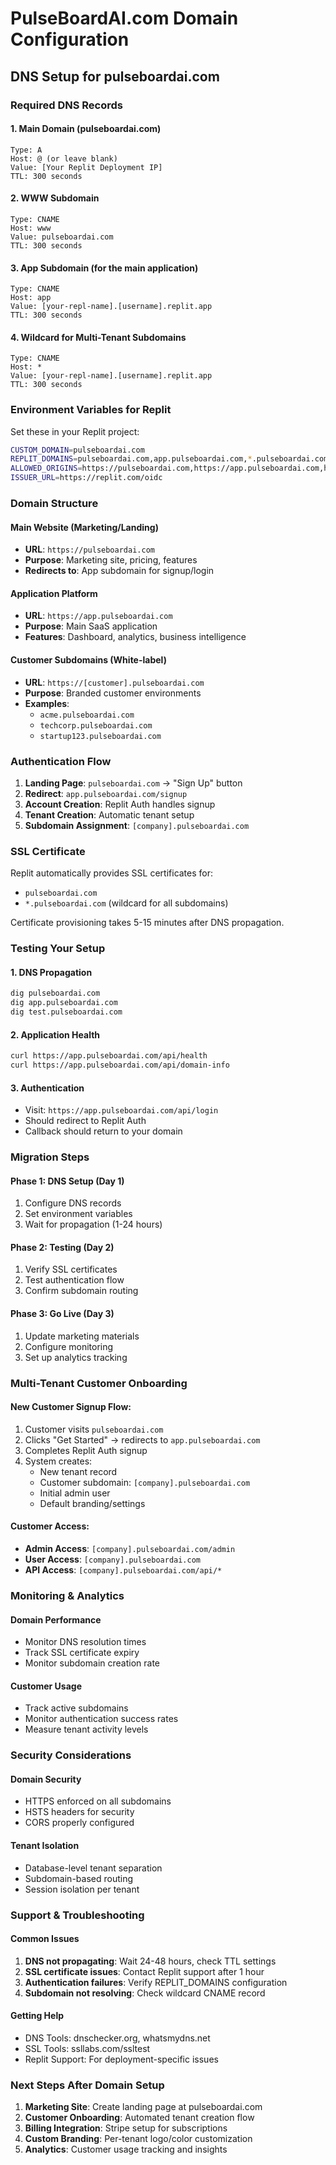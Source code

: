 # PulseBoardAI.com Domain Configuration

## DNS Setup for pulseboardai.com

### Required DNS Records

#### 1. Main Domain (pulseboardai.com)
```
Type: A
Host: @ (or leave blank)
Value: [Your Replit Deployment IP]
TTL: 300 seconds
```

#### 2. WWW Subdomain 
```
Type: CNAME
Host: www
Value: pulseboardai.com
TTL: 300 seconds
```

#### 3. App Subdomain (for the main application)
```
Type: CNAME
Host: app
Value: [your-repl-name].[username].replit.app
TTL: 300 seconds
```

#### 4. Wildcard for Multi-Tenant Subdomains
```
Type: CNAME
Host: *
Value: [your-repl-name].[username].replit.app
TTL: 300 seconds
```

### Environment Variables for Replit

Set these in your Replit project:

```bash
CUSTOM_DOMAIN=pulseboardai.com
REPLIT_DOMAINS=pulseboardai.com,app.pulseboardai.com,*.pulseboardai.com
ALLOWED_ORIGINS=https://pulseboardai.com,https://app.pulseboardai.com,https://www.pulseboardai.com
ISSUER_URL=https://replit.com/oidc
```

### Domain Structure

#### Main Website (Marketing/Landing)
- **URL**: `https://pulseboardai.com`
- **Purpose**: Marketing site, pricing, features
- **Redirects to**: App subdomain for signup/login

#### Application Platform
- **URL**: `https://app.pulseboardai.com`
- **Purpose**: Main SaaS application
- **Features**: Dashboard, analytics, business intelligence

#### Customer Subdomains (White-label)
- **URL**: `https://[customer].pulseboardai.com`
- **Purpose**: Branded customer environments
- **Examples**: 
  - `acme.pulseboardai.com` 
  - `techcorp.pulseboardai.com`
  - `startup123.pulseboardai.com`

### Authentication Flow

1. **Landing Page**: `pulseboardai.com` → "Sign Up" button
2. **Redirect**: `app.pulseboardai.com/signup` 
3. **Account Creation**: Replit Auth handles signup
4. **Tenant Creation**: Automatic tenant setup
5. **Subdomain Assignment**: `[company].pulseboardai.com`

### SSL Certificate

Replit automatically provides SSL certificates for:
- `pulseboardai.com`
- `*.pulseboardai.com` (wildcard for all subdomains)

Certificate provisioning takes 5-15 minutes after DNS propagation.

### Testing Your Setup

#### 1. DNS Propagation
```bash
dig pulseboardai.com
dig app.pulseboardai.com
dig test.pulseboardai.com
```

#### 2. Application Health
```bash
curl https://app.pulseboardai.com/api/health
curl https://app.pulseboardai.com/api/domain-info
```

#### 3. Authentication
- Visit: `https://app.pulseboardai.com/api/login`
- Should redirect to Replit Auth
- Callback should return to your domain

### Migration Steps

#### Phase 1: DNS Setup (Day 1)
1. Configure DNS records
2. Set environment variables
3. Wait for propagation (1-24 hours)

#### Phase 2: Testing (Day 2)
1. Verify SSL certificates
2. Test authentication flow
3. Confirm subdomain routing

#### Phase 3: Go Live (Day 3)
1. Update marketing materials
2. Configure monitoring
3. Set up analytics tracking

### Multi-Tenant Customer Onboarding

#### New Customer Signup Flow:
1. Customer visits `pulseboardai.com`
2. Clicks "Get Started" → redirects to `app.pulseboardai.com`
3. Completes Replit Auth signup
4. System creates:
   - New tenant record
   - Customer subdomain: `[company].pulseboardai.com`
   - Initial admin user
   - Default branding/settings

#### Customer Access:
- **Admin Access**: `[company].pulseboardai.com/admin`
- **User Access**: `[company].pulseboardai.com`
- **API Access**: `[company].pulseboardai.com/api/*`

### Monitoring & Analytics

#### Domain Performance
- Monitor DNS resolution times
- Track SSL certificate expiry
- Monitor subdomain creation rate

#### Customer Usage
- Track active subdomains
- Monitor authentication success rates
- Measure tenant activity levels

### Security Considerations

#### Domain Security
- HTTPS enforced on all subdomains
- HSTS headers for security
- CORS properly configured

#### Tenant Isolation
- Database-level tenant separation
- Subdomain-based routing
- Session isolation per tenant

### Support & Troubleshooting

#### Common Issues
1. **DNS not propagating**: Wait 24-48 hours, check TTL settings
2. **SSL certificate issues**: Contact Replit support after 1 hour
3. **Authentication failures**: Verify REPLIT_DOMAINS configuration
4. **Subdomain not resolving**: Check wildcard CNAME record

#### Getting Help
- DNS Tools: dnschecker.org, whatsmydns.net
- SSL Tools: ssllabs.com/ssltest
- Replit Support: For deployment-specific issues

### Next Steps After Domain Setup

1. **Marketing Site**: Create landing page at pulseboardai.com
2. **Customer Onboarding**: Automated tenant creation flow
3. **Billing Integration**: Stripe setup for subscriptions
4. **Custom Branding**: Per-tenant logo/color customization
5. **Analytics**: Customer usage tracking and insights